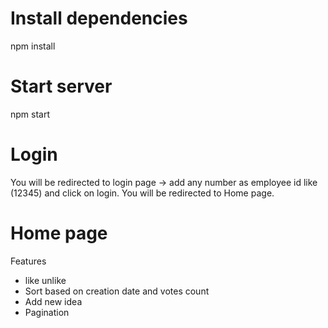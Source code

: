 # Install dependencies

npm install

# Start server

npm start

# Login

You will be redirected to login page -> add any number as employee id like (12345) and click on login.
You will be redirected to Home page.

# Home page

Features

- like unlike
- Sort based on creation date and votes count
- Add new idea
- Pagination
